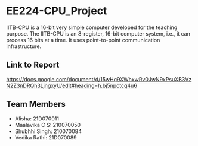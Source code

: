 # EE224-CPU_Project

IITB-CPU is a 16-bit very simple computer developed for the teaching purpose. The IITB-CPU is an 8-register, 16-bit computer system, i.e., it can process 16 bits at a 
time. It uses point-to-point communication infrastructure.

## Link to Report
https://docs.google.com/document/d/15wHq9XWhxwRv0JwN9xPsuXB3VzN2Z3nDRQh3LjngxyU/edit#heading=h.bj5npotcq4u6

## Team Members
* Alisha: 21D070011
* Maalavika C S: 210070050
* Shubhhi Singh: 210070084
* Vedika Rathi: 21D070089
